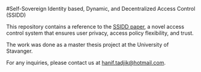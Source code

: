 #Self-Sovereign Identity based, Dynamic, and Decentralized Access Control (SSIDD)


This repository contains a reference to the [SSIDD paper](https://ieeexplore.ieee.org/document/10005375), a novel access control system that ensures user privacy, access policy flexibility, and trust.

The work was done as a master thesis project at the University of Stavanger.

For any inquiries, please contact us at hanif.tadjik@hotmail.com.

